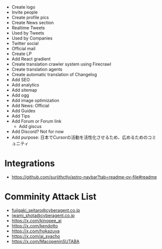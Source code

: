 - Create logo
- Invite people
- Create profile pics
- Create News section
- Realtime Tweets
- Used by Tweets
- Used by Companies
- Twitter social
- Official mail
- Create LP
- Add React gradient
- Create translation crawler system using Firecrawl
- Create translation agents
- Create automatic translation of Changelog
- Add SEO
- Add analytics
- Add sitemap
- Add ogg
- Add image optimization
- Add News: Official
- Add Guides
- Add Tips
- Add Forum or Forum link
    - Add giscus 
- Add Discord? Not for now
- Add purpose: 日本でCursorの活動を活性化させるため、広めるためのコミュニティ

# Integrations
- https://github.com/surjithctly/astro-navbar?tab=readme-ov-file#readme

# Comminity Attack List
- fujigaki_seitaro@cyberagent.co.jp
- iwami_shota@cyberagent.co.jp
- https://x.com/kinopee_ai
- https://x.com/kendotto
- https://x.com/hokazuya
- https://x.com/ai_syacho
- https://x.com/MacopeninSUTABA
